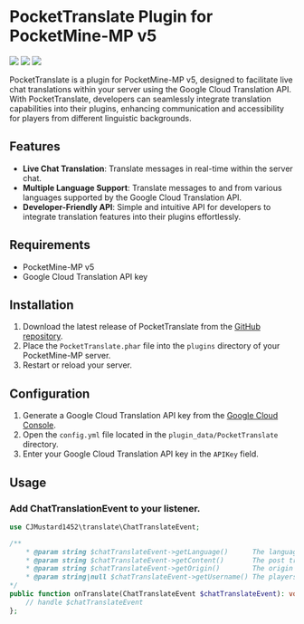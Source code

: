 # PocketTranslate Plugin for PocketMine-MP v5
[![](https://poggit.pmmp.io/shield.api/PocketTranslate)](https://poggit.pmmp.io/p/PocketTranslate)
[![](https://poggit.pmmp.io/shield.state/PocketTranslate)](https://poggit.pmmp.io/p/PocketTranslate)
[![](https://poggit.pmmp.io/shield.dl.total/PocketTranslate)](https://poggit.pmmp.io/p/PocketTranslate)

PocketTranslate is a plugin for PocketMine-MP v5, designed to facilitate live chat translations within your server using the Google Cloud Translation API. With PocketTranslate, developers can seamlessly integrate translation capabilities into their plugins, enhancing communication and accessibility for players from different linguistic backgrounds.

## Features

- **Live Chat Translation**: Translate messages in real-time within the server chat.
- **Multiple Language Support**: Translate messages to and from various languages supported by the Google Cloud Translation API.
- **Developer-Friendly API**: Simple and intuitive API for developers to integrate translation features into their plugins effortlessly.

## Requirements

- PocketMine-MP v5
- Google Cloud Translation API key

## Installation

1. Download the latest release of PocketTranslate from the [GitHub repository]([https://github.com/example/repository](https://github.com/CJMustard1452/PocketTranslate)).
2. Place the `PocketTranslate.phar` file into the `plugins` directory of your PocketMine-MP server.
3. Restart or reload your server.

## Configuration

1. Generate a Google Cloud Translation API key from the [Google Cloud Console](https://console.cloud.google.com).
2. Open the `config.yml` file located in the `plugin_data/PocketTranslate` directory.
3. Enter your Google Cloud Translation API key in the `APIKey` field.

## Usage

### Add ChatTranslationEvent to your listener.

```php
use CJMustard1452\translate\ChatTranslateEvent;

/**
	* @param string $chatTranslateEvent->getLanguage()      The language the message has been translated to.
	* @param string $chatTranslateEvent->getContent()       The post translated content.
	* @param string $chatTranslateEvent->getOrigin()        The origin language.
	* @param string|null $chatTranslateEvent->getUsername() The players username
*/
public function onTranslate(ChatTranslateEvent $chatTranslateEvent): void {
	// handle $chatTranslateEvent
};
```
